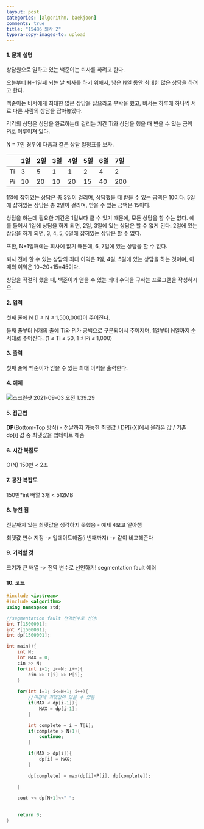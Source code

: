 ```yaml
---
layout: post
categories: [algorithm, baekjoon]
comments: true
title: "15486 퇴사 2"
typora-copy-images-to: upload
---
```


#### 1. 문제 설명

상담원으로 일하고 있는 백준이는 퇴사를 하려고 한다.

오늘부터 N+1일째 되는 날 퇴사를 하기 위해서, 남은 N일 동안 최대한 많은 상담을 하려고 한다.

백준이는 비서에게 최대한 많은 상담을 잡으라고 부탁을 했고, 비서는 하루에 하나씩 서로 다른 사람의 상담을 잡아놓았다.

각각의 상담은 상담을 완료하는데 걸리는 기간 Ti와 상담을 했을 때 받을 수 있는 금액 Pi로 이루어져 있다.

N = 7인 경우에 다음과 같은 상담 일정표를 보자.

|      | 1일  | 2일  | 3일  | 4일  | 5일  | 6일  | 7일  |
| :--- | :--- | :--- | :--- | :--- | :--- | :--- | :--- |
| Ti   | 3    | 5    | 1    | 1    | 2    | 4    | 2    |
| Pi   | 10   | 20   | 10   | 20   | 15   | 40   | 200  |

1일에 잡혀있는 상담은 총 3일이 걸리며, 상담했을 때 받을 수 있는 금액은 10이다. 5일에 잡혀있는 상담은 총 2일이 걸리며, 받을 수 있는 금액은 15이다.

상담을 하는데 필요한 기간은 1일보다 클 수 있기 때문에, 모든 상담을 할 수는 없다. 예를 들어서 1일에 상담을 하게 되면, 2일, 3일에 있는 상담은 할 수 없게 된다. 2일에 있는 상담을 하게 되면, 3, 4, 5, 6일에 잡혀있는 상담은 할 수 없다.

또한, N+1일째에는 회사에 없기 때문에, 6, 7일에 있는 상담을 할 수 없다.

퇴사 전에 할 수 있는 상담의 최대 이익은 1일, 4일, 5일에 있는 상담을 하는 것이며, 이때의 이익은 10+20+15=45이다.

상담을 적절히 했을 때, 백준이가 얻을 수 있는 최대 수익을 구하는 프로그램을 작성하시오.

#### 2. 입력

첫째 줄에 N (1 ≤ N ≤ 1,500,000)이 주어진다.

둘째 줄부터 N개의 줄에 Ti와 Pi가 공백으로 구분되어서 주어지며, 1일부터 N일까지 순서대로 주어진다. (1 ≤ Ti ≤ 50, 1 ≤ Pi ≤ 1,000)

#### 3. 출력

첫째 줄에 백준이가 얻을 수 있는 최대 이익을 출력한다.

#### 4. 예제

![스크린샷 2021-09-03 오전 1.39.29](https://tva1.sinaimg.cn/large/008i3skNgy1gu2rc579dbj60u010amyq02.jpg)

#### 5. 접근법

**DP**(Bottom-Top 방식) - 전날까지 가능한 최댓값 / DP[i-X]에서 올라온 값 / 기존 dp[i] 값 중 최댓값을 업데이트 해줌

#### 6. 시간 복잡도 

O(N) 150만 < 2초

#### 7. 공간 복잡도

150만*int 배열 3개 < 512MB

#### 8. 놓친 점

전날까지 있는 최댓값을 생각하지 못했음 - 예제 4보고 알아챔

최댓값 변수 지정 -> 업데이트해줌(i 번째까지) -> 같이 비교해준다 

#### 9. 기억할 것

크기가 큰 배열 -> 전역 변수로 선언하기! segmentation fault 에러 

#### 10. 코드

```c++
#include <iostream>
#include <algorithm>
using namespace std;

//segmentation fault 전역변수로 선언! 
int T[1500001];
int P[1500001];
int dp[1500001];

int main(){
    int N;
    int MAX = 0;
    cin >> N;
    for(int i=1; i<=N; i++){
        cin >> T[i] >> P[i];
    }
    
    for(int i=1; i<=N+1; i++){
        //이전에 최댓값이 있을 수 있음
        if(MAX < dp[i-1]){
            MAX = dp[i-1];
        }

        int complete = i + T[i];
        if(complete > N+1){
            continue;
        }

        if(MAX > dp[i]){
            dp[i] = MAX;
        }

        dp[complete] = max(dp[i]+P[i], dp[complete]);
        
    }

    cout << dp[N+1]<<" ";
    

    return 0;
}
```

